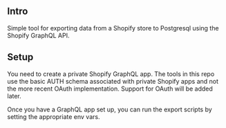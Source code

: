 ## Intro

Simple tool for exporting data from a Shopify store to Postgresql using the Shopify GraphQL API.

## Setup

You need to create a private Shopify GraphQL app. The tools in this repo use the basic AUTH schema associated with private Shopify apps and not the more recent OAuth implementation. Support for OAuth will be added later.

Once you have a GraphQL app set up, you can run the export scripts by setting the appropriate env vars.
